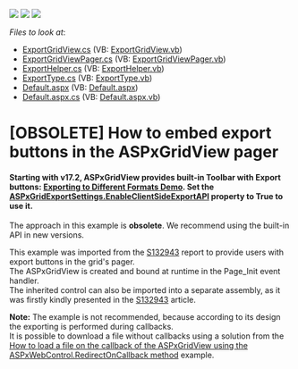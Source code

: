<!-- default badges list -->
![](https://img.shields.io/endpoint?url=https://codecentral.devexpress.com/api/v1/VersionRange/128539831/10.1.4%2B)
[![](https://img.shields.io/badge/Open_in_DevExpress_Support_Center-FF7200?style=flat-square&logo=DevExpress&logoColor=white)](https://supportcenter.devexpress.com/ticket/details/E1798)
[![](https://img.shields.io/badge/📖_How_to_use_DevExpress_Examples-e9f6fc?style=flat-square)](https://docs.devexpress.com/GeneralInformation/403183)
<!-- default badges end -->
<!-- default file list -->
*Files to look at*:

* [ExportGridView.cs](./CS/WebSite/App_Code/ExportGridView.cs) (VB: [ExportGridView.vb](./VB/WebSite/App_Code/ExportGridView.vb))
* [ExportGridViewPager.cs](./CS/WebSite/App_Code/ExportGridViewPager.cs) (VB: [ExportGridViewPager.vb](./VB/WebSite/App_Code/ExportGridViewPager.vb))
* [ExportHelper.cs](./CS/WebSite/App_Code/ExportHelper.cs) (VB: [ExportHelper.vb](./VB/WebSite/App_Code/ExportHelper.vb))
* [ExportType.cs](./CS/WebSite/App_Code/ExportType.cs) (VB: [ExportType.vb](./VB/WebSite/App_Code/ExportType.vb))
* [Default.aspx](./CS/WebSite/Default.aspx) (VB: [Default.aspx](./VB/WebSite/Default.aspx))
* [Default.aspx.cs](./CS/WebSite/Default.aspx.cs) (VB: [Default.aspx.vb](./VB/WebSite/Default.aspx.vb))
<!-- default file list end -->
# [OBSOLETE] How to embed export buttons in the ASPxGridView pager

#### Starting with v17.2, ASPxGridView provides built-in Toolbar with Export buttons: [Exporting to Different Formats Demo](https://demos.devexpress.com/ASPxGridViewDemos/Exporting/Exporting.aspx). Set the [ASPxGridExportSettings.EnableClientSideExportAPI](https://documentation.devexpress.com/AspNet/DevExpress.Web.ASPxGridExportSettings.EnableClientSideExportAPI.property) property to True to use it. 

 The approach in this example is **obsolete**. We recommend using the built-in API in new versions.

<p>This example was imported from the <a href="https://www.devexpress.com/Support/Center/p/S132943">S132943</a> report to provide users with export buttons in the grid's pager.<br />
The ASPxGridView is created and bound at runtime in the Page_Init event handler.<br />
The inherited control can also be imported into a separate assembly, as it was firstly kindly presented in the <a href="https://www.devexpress.com/Support/Center/p/S132943">S132943</a> article.</p><p><strong>Note:</strong> The example is not recommended, because according to its design the exporting is performed during callbacks.<br />
It is possible to download a file without callbacks using a solution from the <a href="https://www.devexpress.com/Support/Center/p/E2577">How to load a file on the callback of the ASPxGridView using the ASPxWebControl.RedirectOnCallback method</a> example.</p>

<br/>


